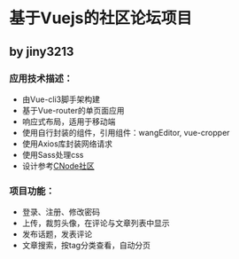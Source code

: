 # 基于Vuejs的社区论坛项目

## by jiny3213

### 应用技术描述：
+ 由Vue-cli3脚手架构建
+ 基于Vue-router的单页面应用
+ 响应式布局，适用于移动端
+ 使用自行封装的组件，引用组件：wangEditor, vue-cropper
+ 使用Axios库封装网络请求
+ 使用Sass处理css
+ 设计参考[CNode社区](https://cnodejs.org/)

### 项目功能：
+ 登录、注册、修改密码
+ 上传，裁剪头像，在评论与文章列表中显示
+ 发布话题，发表评论
+ 文章搜索，按tag分类查看，自动分页


